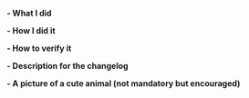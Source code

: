 <!--
Please make sure you've read and understood our contributing guidelines;
https://github.com/docker/linuxkit/blob/master/CONTRIBUTING.md

** Make sure all your commits include a signature generated with `git commit -s` **

For additional information on our contributing process, read our contributing
guide https://docs.docker.com/opensource/code/

If this is a bug fix, make sure your description includes "fixes #xxxx", or
"closes #xxxx"

Please provide the following information:
-->

**- What I did**

**- How I did it**

**- How to verify it**

**- Description for the changelog**
<!--
Write a short (one line) summary that describes the changes in this
pull request for inclusion in the changelog:
-->


**- A picture of a cute animal (not mandatory but encouraged)**
